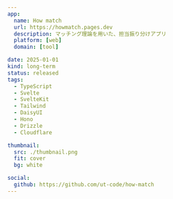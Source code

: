 ```yaml
---
app:
  name: How match
  url: https://howmatch.pages.dev
  description: マッチング理論を用いた、担当振り分けアプリ
  platform: [web]
  domain: [tool]

date: 2025-01-01
kind: long-term
status: released
tags:
  - TypeScript
  - Svelte
  - SvelteKit
  - Tailwind
  - DaisyUI
  - Hono
  - Drizzle
  - Cloudflare

thumbnail:
  src: ./thumbnail.png
  fit: cover
  bg: white

social:
  github: https://github.com/ut-code/how-match
---
```



